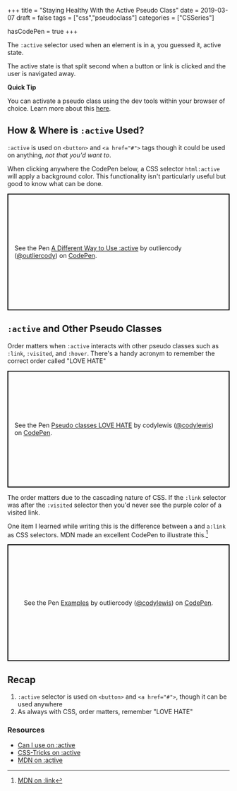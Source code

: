+++
title = "Staying Healthy With the Active Pseudo Class"
date = 2019-03-07
draft = false
tags = ["css","pseudoclass"]
categories = ["CSSeries"]

hasCodePen = true
+++

The `:active` selector used when an element is in a, you guessed it, active state.

The active state is that split second when a button or link is clicked and the user is navigated away.

**Quick Tip**

You can activate a pseudo class using the dev tools within your browser of choice. Learn more about this [here](https://developers.google.com/web/updates/2015/05/triggering-of-pseudo-classes).

## How & Where is `:active` Used?

`:active` is used on `<button>` and `<a href="#">` tags though it could be used on anything, _not that you'd want to_.

When clicking anywhere the CodePen below, a CSS selector `html:active` will apply a background color. This functionality isn't particularly useful but good to know what can be done.

<p class="codepen" data-height="265" data-theme-id="0" data-default-tab="result" data-user="outliercody" data-slug-hash="drGqKb" style="height: 265px; box-sizing: border-box; display: flex; align-items: center; justify-content: center; border: 2px solid black; margin: 1em 0; padding: 1em;" data-pen-title="A Different Way to Use :active">
  <span>See the Pen <a href="https://codepen.io/outliercody/pen/drGqKb/">
  A Different Way to Use :active</a> by outliercody (<a href="https://codepen.io/outliercody">@outliercody</a>)
  on <a href="https://codepen.io">CodePen</a>.</span>
</p>

## `:active` and Other Pseudo Classes

Order matters when `:active` interacts with other pseudo classes such as `:link`, `:visited`, and `:hover`. There's a handy acronym to remember the correct order called "LOVE HATE"

<p class="codepen" data-height="265" data-theme-id="0" data-default-tab="css" data-user="codylewis" data-slug-hash="rRxqwE" style="height: 265px; box-sizing: border-box; display: flex; align-items: center; justify-content: center; border: 2px solid black; margin: 1em 0; padding: 1em;" data-pen-title="Pseudo classes LOVE HATE">
  <span>See the Pen <a href="https://codepen.io/codylewis/pen/rRxqwE/">
  Pseudo classes LOVE HATE</a> by codylewis (<a href="https://codepen.io/codylewis">@codylewis</a>)
  on <a href="https://codepen.io">CodePen</a>.</span>
</p>

The order matters due to the cascading nature of CSS. If the `:link` selector was after the `:visited` selector then you'd never see the purple color of a visited link.

One item I learned while writing this is the difference between `a` and `a:link` as CSS selectors. MDN made an excellent CodePen to illustrate this.[^1]

<p class="codepen" data-height="265" data-theme-id="0" data-default-tab="html,result" data-user="outliercody" data-slug-hash="XGXxxb" style="height: 265px; box-sizing: border-box; display: flex; align-items: center; justify-content: center; border: 2px solid black; margin: 1em 0; padding: 1em;" data-pen-title="Examples">
  <span>See the Pen <a href="https://codepen.io/outliercody/pen/XGXxxb/">
  Examples</a> by outliercody (<a href="https://codepen.io/codylewis">@codylewis</a>)
  on <a href="https://codepen.io">CodePen</a>.</span>
</p>

## Recap

1. `:active` selector is used on `<button>` and `<a href="#">`, though it can be used anywhere
2. As always with CSS, order matters, remember "LOVE HATE"

### Resources

- [Can I use on :active](https://caniuse.com/#feat=css-sel2)
- [CSS-Tricks on :active](https://css-tricks.com/almanac/selectors/a/active/)
- [MDN on :active](https://developer.mozilla.org/en-US/docs/Web/CSS/:active)

[^1]: [MDN on :link](https://developer.mozilla.org/en-US/docs/Web/CSS/:link)
